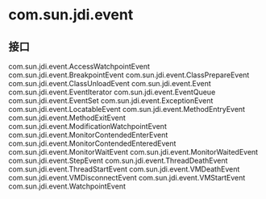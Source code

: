 # com.sun.jdi.event

## 接口

com.sun.jdi.event.AccessWatchpointEvent
com.sun.jdi.event.BreakpointEvent
com.sun.jdi.event.ClassPrepareEvent
com.sun.jdi.event.ClassUnloadEvent
com.sun.jdi.event.Event
com.sun.jdi.event.EventIterator
com.sun.jdi.event.EventQueue
com.sun.jdi.event.EventSet
com.sun.jdi.event.ExceptionEvent
com.sun.jdi.event.LocatableEvent
com.sun.jdi.event.MethodEntryEvent
com.sun.jdi.event.MethodExitEvent
com.sun.jdi.event.ModificationWatchpointEvent
com.sun.jdi.event.MonitorContendedEnterEvent
com.sun.jdi.event.MonitorContendedEnteredEvent
com.sun.jdi.event.MonitorWaitEvent
com.sun.jdi.event.MonitorWaitedEvent
com.sun.jdi.event.StepEvent
com.sun.jdi.event.ThreadDeathEvent
com.sun.jdi.event.ThreadStartEvent
com.sun.jdi.event.VMDeathEvent
com.sun.jdi.event.VMDisconnectEvent
com.sun.jdi.event.VMStartEvent
com.sun.jdi.event.WatchpointEvent




